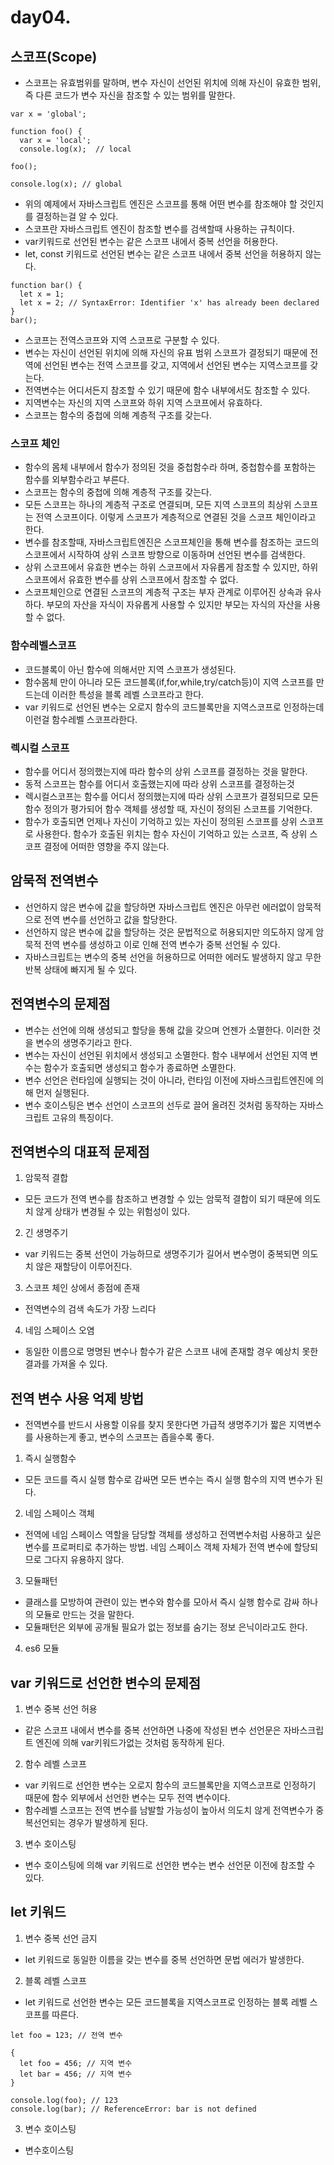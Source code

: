 # day04.

## 스코프(Scope)
* 스코프는 유효범위를 말하며, 변수 자신이 선언된 위치에 의해 자신이 유효한 범위, 즉 다른 코드가 변수 자신을 참조할 수 있는 범위를 말한다.

```
var x = 'global';

function foo() {
  var x = 'local';
  console.log(x);  // local

foo();

console.log(x); // global
```
* 위의 예제에서 자바스크립트 엔진은 스코프를 통해 어떤 변수를 참조해야 할 것인지를 결정하는걸 알 수 있다.
* 스코프란 자바스크립트 엔진이 참조할 변수를 검색할때 사용하는 규칙이다.
* var키워드로 선언된 변수는 같은 스코프 내에서 중복 선언을 허용한다.
* let, const 키워드로 선언된 변수는 같은 스코프 내에서 중복 선언을 허용하지 않는다.
```
function bar() {
  let x = 1;
  let x = 2; // SyntaxError: Identifier 'x' has already been declared
}
bar();
```
* 스코프는 전역스코프와 지역 스코프로 구분할 수 있다.
* 변수는 자신이 선언된 위치에 의해 자신의 유표 범위 스코프가 결정되기 때문에 전역에 선언된 변수는 전역 스코프를 갖고, 지역에서 선언된 변수는 지역스코프를 갖는다.
* 전역변수는 어디서든지 참조할 수 있기 때문에 함수 내부에서도 참조할 수 있다.
* 지역변수는 자신의 지역 스코프와 하위 지역 스코프에서 유효하다.
* 스코프는 함수의 중첩에 의해 계층적 구조를 갖는다.

### 스코프 체인
* 함수의 몸체 내부에서 함수가 정의된 것을 중첩함수라 하며, 중첩함수를 포함하는 함수를 외부함수라고 부른다.
* 스코프는 함수의 중첩에 의해 계층적 구조를 갖는다.
* 모든 스코프는 하나의 계층적 구조로 연결되며, 모든 지역 스코프의 최상위 스코프는 전역 스코프이다. 이렇게 스코프가 계층적으로 연결된 것을 스코프 체인이라고 한다.
* 변수를 참조할때, 자바스크립트엔진은 스코프체인을 통해 변수를 참조하는 코드의 스코프에서 시작하여 상위 스코프 방향으로 이동하며 선언된 변수를 검색한다. 
* 상위 스코프에서 유효한 변수는 하위 스코프에서 자유롭게 참조할 수 있지만, 하위 스코프에서 유효한 변수를 상위 스코프에서 참조할 수 없다.
* 스코프체인으로 연결된 스코프의 계층적 구조는 부자 관계로 이루어진 상속과 유사하다. 부모의 자산을 자식이 자유롭게 사용할 수 있지만 부모는 자식의 자산을 사용할 수 없다.

### 함수레벨스코프
* 코드블록이 아닌 함수에 의해서만 지역 스코프가 생성된다.
* 함수몸체 만이 아니라 모든 코드블록(if,for,while,try/catch등)이 지역 스코프를 만드는데 이러한 특성을 블록 레벨 스코프라고 한다.
* var 키워드로 선언된 변수는 오로지 함수의 코드블록만을 지역스코프로 인정하는데 이런걸 함수레벨 스코프라한다.

### 렉시컬 스코프
* 함수를 어디서 정의했는지에 따라 함수의 상위 스코프를 결정하는 것을 말한다.
* 동적 스코프는 함수를 어디서 호출했는지에 따라 상위 스코프를 결정하는것 
* 렉시컬스코프는 함수를 어디서 정의했는지에 따라 상위 스코프가 결정되므로 모든 함수 정의가 평가되어 함수 객체를 생성할 때, 자신이 정의된 스코프를 기억한다.
* 함수가 호출되면 언제나 자신이 기억하고 있는 자신이 정의된 스코프를 상위 스코프로 사용한다. 함수가 호출된 위치는 함수 자신이 기억하고 있는 스코프, 즉 상위 스코프 결정에 어떠한 영향을 주지 않는다.


## 암묵적 전역변수
* 선언하지 않은 변수에 값을 할당하면 자바스크립트 엔진은 아무런 에러없이 암묵적으로 전역 변수를 선언하고 값을 할당한다.
* 선언하지 않은 변수에 값을 할당하는 것은 문법적으로 허용되지만 의도하지 않게 암묵적 전역 변수를 생성하고 이로 인해 전역 변수가 중복 선언될 수 있다.
* 자바스크립트는 변수의 중복 선언을 허용하므로 어떠한 에러도 발생하지 않고 무한 반복 상태에 빠지게 될 수 있다.

## 전역변수의 문제점
* 변수는 선언에 의해 생성되고 할당을 통해 값을 갖으며 언젠가 소멸한다. 이러한 것을 변수의 생명주기라고 한다.
* 변수는 자신이 선언된 위치에서 생성되고 소멸한다. 함수 내부에서 선언된 지역 변수는 함수가 호출되면 생성되고 함수가 종료하면 소멸한다.
* 변수 선언은 런타임에 실행되는 것이 아니라, 런타임 이전에 자바스크립트엔진에 의해 먼저 실행된다.
* 변수 호이스팅은 변수 선언이 스코프의 선두로 끌어 올려진 것처럼 동작하는 자바스크립트 고유의 특징이다.

## 전역변수의 대표적 문제점
1. 암묵적 결합 
- 모든 코드가 전역 변수를 참조하고 변경할 수 있는 암묵적 결합이 되기 때문에 의도치 않게 상태가 변경될 수 있는 위험성이 있다.
2. 긴 생명주기 
- var 키워드는 중복 선언이 가능하므로 생명주기가 길어서 변수명이 중복되면 의도치 않은 재할당이 이루어진다.
3. 스코프 체인 상에서 종점에 존재
- 전역변수의 검색 속도가 가장 느리다 
4. 네임 스페이스 오염
- 동일한 이름으로 명명된 변수나 함수가 같은 스코프 내에 존재할 경우 예상치 못한 결과를 가져올 수 있다.

## 전역 변수 사용 억제 방법
* 전역변수를 반드시 사용할 이유를 찾지 못한다면 가급적 생명주기가 짧은 지역변수를 사용하는게 좋고, 변수의 스코프는 좁을수록 좋다.

1. 즉시 실행함수
- 모든 코드를 즉시 실행 함수로 감싸면 모든 변수는 즉시 실행 함수의 지역 변수가 된다.
2. 네임 스페이스 객체
- 전역에 네임 스페이스 역할을 담당할 객체를 생성하고 전역변수처럼 사용하고 싶은 변수를 프로퍼티로 추가하는 방법. 네임 스페이스 객체 자체가 전역 변수에 할당되므로 그다지 유용하지 않다.
3. 모듈패턴
- 클래스를 모방하여 관련이 있는 변수와 함수를 모아서 즉시 실행 함수로 감싸 하나의 모듈로 만드는 것을 말한다.
- 모듈패턴은 외부에 공개될 필요가 없는 정보를 숨기는 정보 은닉이라고도 한다. 
4. es6 모듈

## var 키워드로 선언한 변수의 문제점 
1. 변수 중복 선언 허용
- 같은 스코프 내에서 변수를 중복 선언하면 나중에 작성된 변수 선언문은 자바스크립트 엔진에 의해 var키워드가없는 것처럼 동작하게 된다.
2. 함수 레벨 스코프
-  var 키워드로 선언한 변수는 오로지 함수의 코드블록만을 지역스코프로 인정하기 때문에 함수 외부에서 선언한 변수는 모두 전역 변수이다.
- 함수레벨 스코프는 전역 변수를 남발할 가능성이 높아서 의도치 않게 전역변수가 중복선언되는 경우가 발생하게 된다.
3. 변수 호이스팅
- 변수 호이스팅에 의해 var 키워드로 선언한 변수는 변수 선언문 이전에 참조할 수 있다. 

## let 키워드
1. 변수 중복 선언 금지 
- let 키워드로 동일한 이름을 갖는 변수를 중복 선언하면 문법 에러가 발생한다.
2. 블록 레벨 스코프
- let 키워드로 선언한 변수는 모든 코드블록을 지역스코프로 인정하는 블록 레벨 스코프를 따른다.
```
let foo = 123; // 전역 변수

{
  let foo = 456; // 지역 변수
  let bar = 456; // 지역 변수
}

console.log(foo); // 123
console.log(bar); // ReferenceError: bar is not defined
```
3. 변수 호이스팅
- 변수호이스팅